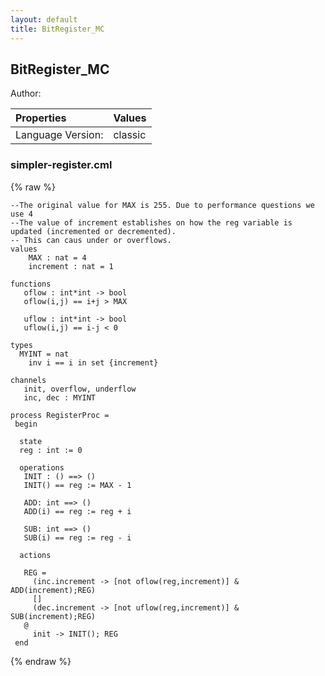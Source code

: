 ```yaml
---
layout: default
title: BitRegister_MC
---
```


## BitRegister_MC
Author: 




| Properties | Values          |
| :------------ | :---------- |
|Language Version:| classic|


### simpler-register.cml

{% raw %}
~~~
--The original value for MAX is 255. Due to performance questions we use 4
--The value of increment establishes on how the reg variable is updated (incremented or decremented).
-- This can caus under or overflows. 
values
    MAX : nat = 4
    increment : nat = 1
    
functions
   oflow : int*int -> bool
   oflow(i,j) == i+j > MAX

   uflow : int*int -> bool
   uflow(i,j) == i-j < 0

types
  MYINT = nat
    inv i == i in set {increment}
    
channels
   init, overflow, underflow
   inc, dec : MYINT

process RegisterProc = 
 begin
	
  state 
  reg : int	:= 0

  operations  
   INIT : () ==> ()
   INIT() == reg := MAX - 1

   ADD: int ==> ()
   ADD(i) == reg := reg + i

   SUB: int ==> ()
   SUB(i) == reg := reg - i
   
  actions
   
   REG = 
     (inc.increment -> [not oflow(reg,increment)] & ADD(increment);REG)
     []
     (dec.increment -> [not uflow(reg,increment)] & SUB(increment);REG)
   @
     init -> INIT(); REG
 end
~~~
{% endraw %}


